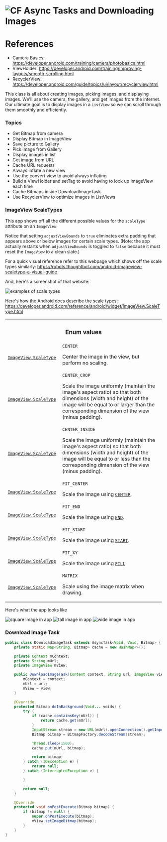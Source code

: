 # ![CF](http://i.imgur.com/7v5ASc8.png) Async Tasks and Downloading Images


# References
* Camera Basics: https://developer.android.com/training/camera/photobasics.html
* ViewHolder: https://developer.android.com/training/improving-layouts/smooth-scrolling.html
* RecyclerView: https://developer.android.com/guide/topics/ui/layout/recyclerview.html

This class is all about creating images, picking images, and displaying images.
We'll use the camera, the gallery, and get images from the internet. Our
ultimate goal is to display images in a `ListView` so we can scroll through
them smoothly and efficiently.

### Topics  
* Get Bitmap from camera
* Display Bitmap in ImageView
* Save picture to Gallery
* Pick image from Gallery
* Display images in list
* Get image from URL
* Cache URL requests
* Always inflate a new view
* Use the convert view to avoid always inflating
* Build a ViewHolder and setTag to avoid having to look up ImageView each time
* Cache Bitmaps inside DownloadImageTask
* Use RecyclerView to optimize images in ListViews

### ImageView ScaleTypes
This app shows off all the different possible values for the `scaleType`
attribute on an `ImageView`.

Notice that setting `adjustViewBounds` to `true` eliminates extra padding
that appears above or below images for certain scale types. (Note: the app
actually restarts when `adjustViewBounds` is toggled to `false` because it
must reset the `ImageView` to a clean slate.)

For a quick visual reference refer to this webpage which shows off the
scale types similarly: <https://robots.thoughtbot.com/android-imageview-scaletype-a-visual-guide>

And, here's a screenshot of that website:

![examples of scale types](screenshots/webpage_scale_types_demo.png)


Here's how the Android docs describe the scale types: <https://developer.android.com/reference/android/widget/ImageView.ScaleType.html>

<!-- Copied from Android docs -->
<table id="enumconstants" class="responsive constants">
  <tbody><tr><th colspan="2"><h3>Enum values</h3></th></tr>


  <tr class="api apilevel-1">
    <td><code><a href="https://developer.android.com/reference/android/widget/ImageView.ScaleType.html">ImageView.ScaleType</a></code>&nbsp;</td>
    <td width="100%">
      <code>CENTER</code>
      <p>Center the image in the view, but perform no scaling.&nbsp;


</p>
    </td>
  </tr>


  <tr class="api apilevel-1">
    <td><code><a href="https://developer.android.com/reference/android/widget/ImageView.ScaleType.html">ImageView.ScaleType</a></code>&nbsp;</td>
    <td width="100%">
      <code>CENTER_CROP</code>
      <p>Scale the image uniformly (maintain the image's aspect ratio) so
 that both dimensions (width and height) of the image will be equal
 to or larger than the corresponding dimension of the view
 (minus padding).&nbsp;


</p>
    </td>
  </tr>


  <tr class="api apilevel-1">
    <td><code><a href="https://developer.android.com/reference/android/widget/ImageView.ScaleType.html">ImageView.ScaleType</a></code>&nbsp;</td>
    <td width="100%">
      <code>CENTER_INSIDE</code>
      <p>Scale the image uniformly (maintain the image's aspect ratio) so
 that both dimensions (width and height) of the image will be equal
 to or less than the corresponding dimension of the view
 (minus padding).&nbsp;


</p>
    </td>
  </tr>


  <tr class="api apilevel-1">
    <td><code><a href="https://developer.android.com/reference/android/widget/ImageView.ScaleType.html">ImageView.ScaleType</a></code>&nbsp;</td>
    <td width="100%">
      <code>FIT_CENTER</code>
      <p>Scale the image using <code><a href="https://developer.android.com/reference/android/graphics/Matrix.ScaleToFit.html#CENTER">CENTER</a></code>.&nbsp;


</p>
    </td>
  </tr>


  <tr class="api apilevel-1">
    <td><code><a href="https://developer.android.com/reference/android/widget/ImageView.ScaleType.html">ImageView.ScaleType</a></code>&nbsp;</td>
    <td width="100%">
      <code>FIT_END</code>
      <p>Scale the image using <code><a href="https://developer.android.com/reference/android/graphics/Matrix.ScaleToFit.html#END">END</a></code>.&nbsp;


</p>
    </td>
  </tr>


  <tr class="api apilevel-1">
    <td><code><a href="https://developer.android.com/reference/android/widget/ImageView.ScaleType.html">ImageView.ScaleType</a></code>&nbsp;</td>
    <td width="100%">
      <code>FIT_START</code>
      <p>Scale the image using <code><a href="https://developer.android.com/reference/android/graphics/Matrix.ScaleToFit.html#START">START</a></code>.&nbsp;


</p>
    </td>
  </tr>


  <tr class="api apilevel-1">
    <td><code><a href="https://developer.android.com/reference/android/widget/ImageView.ScaleType.html">ImageView.ScaleType</a></code>&nbsp;</td>
    <td width="100%">
      <code>FIT_XY</code>
      <p>Scale the image using <code><a href="https://developer.android.com/reference/android/graphics/Matrix.ScaleToFit.html#FILL">FILL</a></code>.&nbsp;


</p>
    </td>
  </tr>


  <tr class="api apilevel-1">
    <td><code><a href="https://developer.android.com/reference/android/widget/ImageView.ScaleType.html">ImageView.ScaleType</a></code>&nbsp;</td>
    <td width="100%">
      <code>MATRIX</code>
      <p>Scale using the image matrix when drawing.&nbsp;


</p>
    </td>
  </tr>
<!-- ========== METHOD SUMMARY =========== -->
</tbody></table>

Here's what the app looks like

![square image in app](screenshots/demo_square_image.png)
![tall image in app](screenshots/demo_tall_image.png)
![wide image in app](screenshots/demo_wide_image.png)

### Download Image Task
```java
public class DownloadImageTask extends AsyncTask<Void, Void, Bitmap> {
    private static Map<String, Bitmap> cache = new HashMap<>();

    private Context mContext;
    private String mUrl;
    private ImageView mView;

    public DownloadImageTask(Context context, String url, ImageView view) {
        mContext = context;
        mUrl = url;
        mView = view;
    }

    @Override
    protected Bitmap doInBackground(Void... voids) {
        try {
            if (cache.containsKey(mUrl)) {
                return cache.get(mUrl);
            }
            InputStream stream = new URL(mUrl).openConnection().getInputStream();
            Bitmap bitmap = BitmapFactory.decodeStream(stream);

            Thread.sleep(1500);
            cache.put(mUrl, bitmap);

            return bitmap;
        } catch (IOException e) {
            return null;
        } catch (InterruptedException e) {

        }

        return null;
    }

    @Override
    protected void onPostExecute(Bitmap bitmap) {
        if (bitmap != null) {
            super.onPostExecute(bitmap);
            mView.setImageBitmap(bitmap);
        }
    }
}
```

